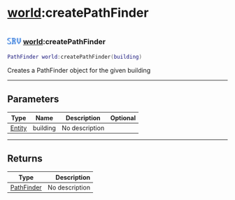 # [world](../world/README.md):createPathFinder

### <img src="../../.gitbook/assets/server.png" width="32" height="32" /> [world](../world/README.md):createPathFinder

```lua
PathFinder world:createPathFinder(building)
```

Creates a PathFinder object for the given building<br>

-----------------
## Parameters

| Type   | Name | Description | Optional |
| ------ | ---- | ----------- | -------: |
| [Entity](../entity/README.md) | building | No description |   |

-----------------
## Returns

| Type   | Description |
| ------ | ----------: |
| [PathFinder](../pathfinder/README.md) | No description |
